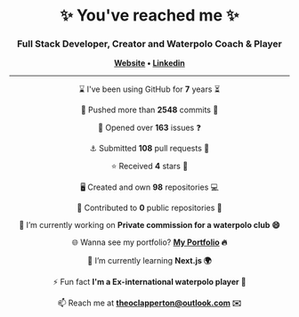 
<h1 align="center">
	✨ You've reached me ✨
</h1>

<h3 align="center">
    Full Stack Developer, Creator and Waterpolo Coach & Player
</h3>

<p align="center">
	<strong>
		<a href="https://www.theoclapperton.co.uk/">Website</a>
		•
		<a href="https://www.linkedin.com/in/theoclapperton/">Linkedin</a>
	</strong>
</p>

<hr/>

<p align="center">⌛ I've been using GitHub for <b>7</b> years ⏳</p>
<p align="center">🌌 Pushed more than <b>2548</b> commits 🌠</p>
<p align="center">📖 Opened over <b>163</b> issues ❓</p>
<p align="center">⚓ Submitted <b>108</b> pull requests 📧</p>
<p align="center">⭐ Received <b>4</b> stars 🌟</p>
<p align="center">🖥️ Created and own <b>98</b> repositories 💻</p>
<p align="center">🏇 Contributed to <b>0</b> public repositories 🐚</p>
<p align="center">🔭 I’m currently working on <b>Private commission for a waterpolo club 😄</b></p>
<p align="center">🌐 Wanna see my portfolio? <b><a href="https://www.theoclapperton.co.uk/">My Portfolio</a> 🔥</b></p>
<p align="center">🌱 I’m currently learning <b>Next.js 🌍</b></p>
<p align="center">⚡ Fun fact <b>I'm a Ex-international waterpolo player 🤽</b></p>
<p align="center">📫 Reach me at <b><a href="mailto:theoclapperton@outlook.com">theoclapperton@outlook.com</a> ✉️</b></p>
